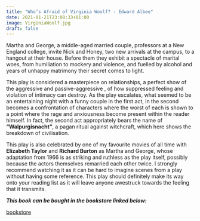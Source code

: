 ```yaml
---
title: "Who’s Afraid of Virginia Woolf? - Edward Albee"
date: 2021-01-21T23:08:33+01:00
image: VirginiaWoolf.jpg
draft: false
---
```


Martha and George, a middle-aged married couple, professors at a New England college, invite Nick and Honey, two new arrivals at the campus, to a hangout at their house. Before them they exhibit a spectacle of marital woes, from humiliation to mockery and violence, and fuelled by alcohol and years of unhappy matrimony their secret comes to light. 


This play is considered a masterpiece on relationships, a perfect show of the aggressive and passive-aggressive , of how suppressed feeling and violation of intimacy can destroy. As the play escalates, what seemed to be an entertaining night with a funny couple in the first act, in the second becomes a confrontation of characters where the worst of each is shown to a point where the rage and anxiousness become present within the reader himself. In fact, the second act appropriately bears the name of **“Walpurgisnacht”**, a pagan ritual against witchcraft, which here shows the breakdown of civilisation.


This play is also celebrated by one of my favourite movies of all time with **Elizabeth Taylor** and **Richard Burton** as Martha and George, whose adaptation from 1966 is as striking and ruthless as the play itself, possibly because the actors themselves remarried each other twice. I strongly recommend watching it as it can be hard to imagine scenes from a play without having some reference. This play should definitely make its way onto your reading list as it will leave anyone awestruck towards the feeling that it transmits.


***This book can be bought in the bookstore linked below:***


[bookstore](https://www.penguin.co.uk/books/1033480/who-s-afraid-of-virginia-woolf/9780099285694.html) 